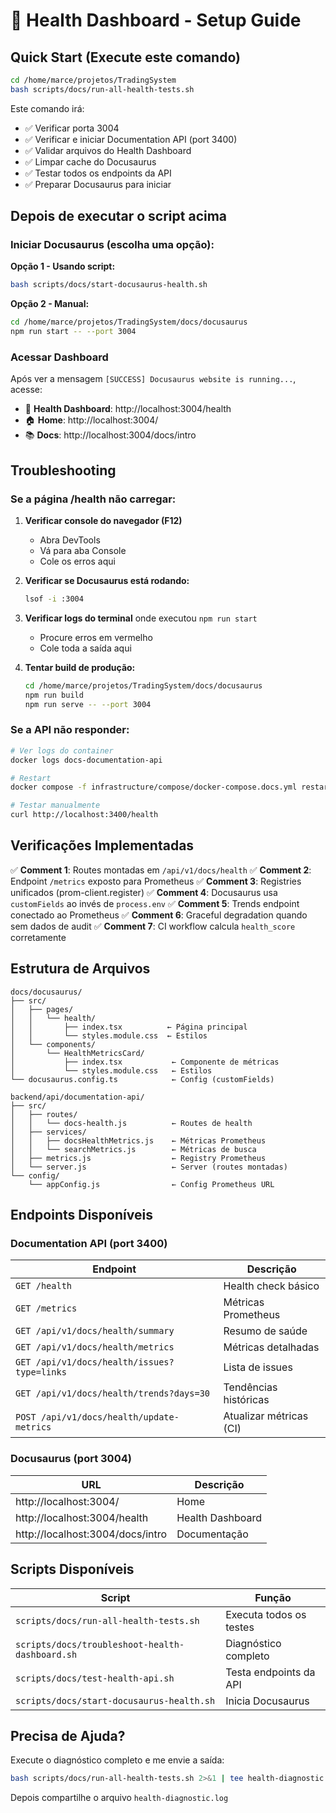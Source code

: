 # 🏥 Health Dashboard - Setup Guide

## Quick Start (Execute este comando)

```bash
cd /home/marce/projetos/TradingSystem
bash scripts/docs/run-all-health-tests.sh
```

Este comando irá:
- ✅ Verificar porta 3004
- ✅ Verificar e iniciar Documentation API (port 3400)
- ✅ Validar arquivos do Health Dashboard
- ✅ Limpar cache do Docusaurus
- ✅ Testar todos os endpoints da API
- ✅ Preparar Docusaurus para iniciar

## Depois de executar o script acima

### Iniciar Docusaurus (escolha uma opção):

**Opção 1 - Usando script:**
```bash
bash scripts/docs/start-docusaurus-health.sh
```

**Opção 2 - Manual:**
```bash
cd /home/marce/projetos/TradingSystem/docs/docusaurus
npm run start -- --port 3004
```

### Acessar Dashboard

Após ver a mensagem `[SUCCESS] Docusaurus website is running...`, acesse:

- 🏥 **Health Dashboard**: http://localhost:3004/health
- 🏠 **Home**: http://localhost:3004/
- 📚 **Docs**: http://localhost:3004/docs/intro

## Troubleshooting

### Se a página /health não carregar:

1. **Verificar console do navegador (F12)**
   - Abra DevTools
   - Vá para aba Console
   - Cole os erros aqui

2. **Verificar se Docusaurus está rodando:**
   ```bash
   lsof -i :3004
   ```

3. **Verificar logs do terminal** onde executou `npm run start`
   - Procure erros em vermelho
   - Cole toda a saída aqui

4. **Tentar build de produção:**
   ```bash
   cd /home/marce/projetos/TradingSystem/docs/docusaurus
   npm run build
   npm run serve -- --port 3004
   ```

### Se a API não responder:

```bash
# Ver logs do container
docker logs docs-documentation-api

# Restart
docker compose -f infrastructure/compose/docker-compose.docs.yml restart documentation-api

# Testar manualmente
curl http://localhost:3400/health
```

## Verificações Implementadas

✅ **Comment 1**: Routes montadas em `/api/v1/docs/health`
✅ **Comment 2**: Endpoint `/metrics` exposto para Prometheus
✅ **Comment 3**: Registries unificados (prom-client.register)
✅ **Comment 4**: Docusaurus usa `customFields` ao invés de `process.env`
✅ **Comment 5**: Trends endpoint conectado ao Prometheus
✅ **Comment 6**: Graceful degradation quando sem dados de audit
✅ **Comment 7**: CI workflow calcula `health_score` corretamente

## Estrutura de Arquivos

```
docs/docusaurus/
├── src/
│   ├── pages/
│   │   └── health/
│   │       ├── index.tsx          ← Página principal
│   │       └── styles.module.css  ← Estilos
│   └── components/
│       └── HealthMetricsCard/
│           ├── index.tsx           ← Componente de métricas
│           └── styles.module.css   ← Estilos
└── docusaurus.config.ts            ← Config (customFields)

backend/api/documentation-api/
├── src/
│   ├── routes/
│   │   └── docs-health.js          ← Routes de health
│   ├── services/
│   │   ├── docsHealthMetrics.js    ← Métricas Prometheus
│   │   └── searchMetrics.js        ← Métricas de busca
│   ├── metrics.js                  ← Registry Prometheus
│   └── server.js                   ← Server (routes montadas)
└── config/
    └── appConfig.js                ← Config Prometheus URL
```

## Endpoints Disponíveis

### Documentation API (port 3400)

| Endpoint | Descrição |
|----------|-----------|
| `GET /health` | Health check básico |
| `GET /metrics` | Métricas Prometheus |
| `GET /api/v1/docs/health/summary` | Resumo de saúde |
| `GET /api/v1/docs/health/metrics` | Métricas detalhadas |
| `GET /api/v1/docs/health/issues?type=links` | Lista de issues |
| `GET /api/v1/docs/health/trends?days=30` | Tendências históricas |
| `POST /api/v1/docs/health/update-metrics` | Atualizar métricas (CI) |

### Docusaurus (port 3004)

| URL | Descrição |
|-----|-----------|
| http://localhost:3004/ | Home |
| http://localhost:3004/health | Health Dashboard |
| http://localhost:3004/docs/intro | Documentação |

## Scripts Disponíveis

| Script | Função |
|--------|--------|
| `scripts/docs/run-all-health-tests.sh` | Executa todos os testes |
| `scripts/docs/troubleshoot-health-dashboard.sh` | Diagnóstico completo |
| `scripts/docs/test-health-api.sh` | Testa endpoints da API |
| `scripts/docs/start-docusaurus-health.sh` | Inicia Docusaurus |

## Precisa de Ajuda?

Execute o diagnóstico completo e me envie a saída:

```bash
bash scripts/docs/run-all-health-tests.sh 2>&1 | tee health-diagnostic.log
```

Depois compartilhe o arquivo `health-diagnostic.log`
